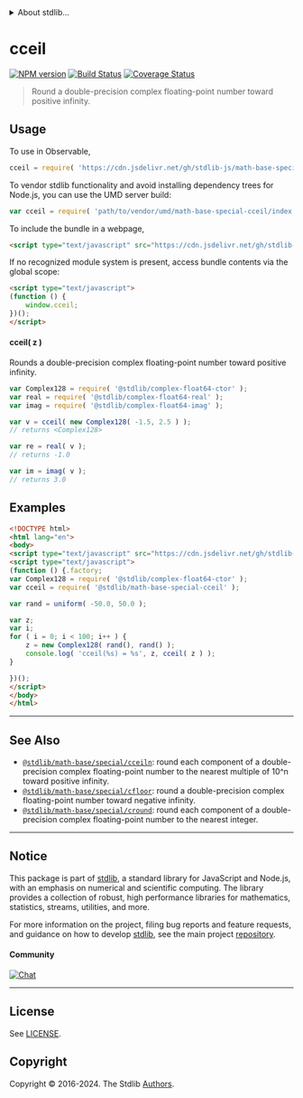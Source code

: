 <!--

@license Apache-2.0

Copyright (c) 2018 The Stdlib Authors.

Licensed under the Apache License, Version 2.0 (the "License");
you may not use this file except in compliance with the License.
You may obtain a copy of the License at

   http://www.apache.org/licenses/LICENSE-2.0

Unless required by applicable law or agreed to in writing, software
distributed under the License is distributed on an "AS IS" BASIS,
WITHOUT WARRANTIES OR CONDITIONS OF ANY KIND, either express or implied.
See the License for the specific language governing permissions and
limitations under the License.

-->


<details>
  <summary>
    About stdlib...
  </summary>
  <p>We believe in a future in which the web is a preferred environment for numerical computation. To help realize this future, we've built stdlib. stdlib is a standard library, with an emphasis on numerical and scientific computation, written in JavaScript (and C) for execution in browsers and in Node.js.</p>
  <p>The library is fully decomposable, being architected in such a way that you can swap out and mix and match APIs and functionality to cater to your exact preferences and use cases.</p>
  <p>When you use stdlib, you can be absolutely certain that you are using the most thorough, rigorous, well-written, studied, documented, tested, measured, and high-quality code out there.</p>
  <p>To join us in bringing numerical computing to the web, get started by checking us out on <a href="https://github.com/stdlib-js/stdlib">GitHub</a>, and please consider <a href="https://opencollective.com/stdlib">financially supporting stdlib</a>. We greatly appreciate your continued support!</p>
</details>

# cceil

[![NPM version][npm-image]][npm-url] [![Build Status][test-image]][test-url] [![Coverage Status][coverage-image]][coverage-url] <!-- [![dependencies][dependencies-image]][dependencies-url] -->

> Round a double-precision complex floating-point number toward positive infinity.



<section class="usage">

## Usage

To use in Observable,

```javascript
cceil = require( 'https://cdn.jsdelivr.net/gh/stdlib-js/math-base-special-cceil@umd/browser.js' )
```

To vendor stdlib functionality and avoid installing dependency trees for Node.js, you can use the UMD server build:

```javascript
var cceil = require( 'path/to/vendor/umd/math-base-special-cceil/index.js' )
```

To include the bundle in a webpage,

```html
<script type="text/javascript" src="https://cdn.jsdelivr.net/gh/stdlib-js/math-base-special-cceil@umd/browser.js"></script>
```

If no recognized module system is present, access bundle contents via the global scope:

```html
<script type="text/javascript">
(function () {
    window.cceil;
})();
</script>
```

#### cceil( z )

Rounds a double-precision complex floating-point number toward positive infinity.

```javascript
var Complex128 = require( '@stdlib/complex-float64-ctor' );
var real = require( '@stdlib/complex-float64-real' );
var imag = require( '@stdlib/complex-float64-imag' );

var v = cceil( new Complex128( -1.5, 2.5 ) );
// returns <Complex128>

var re = real( v );
// returns -1.0

var im = imag( v );
// returns 3.0
```

</section>

<!-- /.usage -->

<section class="examples">

## Examples

<!-- eslint no-undef: "error" -->

```html
<!DOCTYPE html>
<html lang="en">
<body>
<script type="text/javascript" src="https://cdn.jsdelivr.net/gh/stdlib-js/random-base-uniform@umd/browser.js"></script>
<script type="text/javascript">
(function () {.factory;
var Complex128 = require( '@stdlib/complex-float64-ctor' );
var cceil = require( '@stdlib/math-base-special-cceil' );

var rand = uniform( -50.0, 50.0 );

var z;
var i;
for ( i = 0; i < 100; i++ ) {
    z = new Complex128( rand(), rand() );
    console.log( 'cceil(%s) = %s', z, cceil( z ) );
}

})();
</script>
</body>
</html>
```

</section>

<!-- /.examples -->

<!-- C interface documentation. -->



<!-- Section for related `stdlib` packages. Do not manually edit this section, as it is automatically populated. -->

<section class="related">

* * *

## See Also

-   <span class="package-name">[`@stdlib/math-base/special/cceiln`][@stdlib/math/base/special/cceiln]</span><span class="delimiter">: </span><span class="description">round each component of a double-precision complex floating-point number to the nearest multiple of 10^n toward positive infinity.</span>
-   <span class="package-name">[`@stdlib/math-base/special/cfloor`][@stdlib/math/base/special/cfloor]</span><span class="delimiter">: </span><span class="description">round a double-precision complex floating-point number toward negative infinity.</span>
-   <span class="package-name">[`@stdlib/math-base/special/cround`][@stdlib/math/base/special/cround]</span><span class="delimiter">: </span><span class="description">round each component of a double-precision complex floating-point number to the nearest integer.</span>

</section>

<!-- /.related -->

<!-- Section for all links. Make sure to keep an empty line after the `section` element and another before the `/section` close. -->


<section class="main-repo" >

* * *

## Notice

This package is part of [stdlib][stdlib], a standard library for JavaScript and Node.js, with an emphasis on numerical and scientific computing. The library provides a collection of robust, high performance libraries for mathematics, statistics, streams, utilities, and more.

For more information on the project, filing bug reports and feature requests, and guidance on how to develop [stdlib][stdlib], see the main project [repository][stdlib].

#### Community

[![Chat][chat-image]][chat-url]

---

## License

See [LICENSE][stdlib-license].


## Copyright

Copyright &copy; 2016-2024. The Stdlib [Authors][stdlib-authors].

</section>

<!-- /.stdlib -->

<!-- Section for all links. Make sure to keep an empty line after the `section` element and another before the `/section` close. -->

<section class="links">

[npm-image]: http://img.shields.io/npm/v/@stdlib/math-base-special-cceil.svg
[npm-url]: https://npmjs.org/package/@stdlib/math-base-special-cceil

[test-image]: https://github.com/stdlib-js/math-base-special-cceil/actions/workflows/test.yml/badge.svg?branch=main
[test-url]: https://github.com/stdlib-js/math-base-special-cceil/actions/workflows/test.yml?query=branch:main

[coverage-image]: https://img.shields.io/codecov/c/github/stdlib-js/math-base-special-cceil/main.svg
[coverage-url]: https://codecov.io/github/stdlib-js/math-base-special-cceil?branch=main

<!--

[dependencies-image]: https://img.shields.io/david/stdlib-js/math-base-special-cceil.svg
[dependencies-url]: https://david-dm.org/stdlib-js/math-base-special-cceil/main

-->

[chat-image]: https://img.shields.io/gitter/room/stdlib-js/stdlib.svg
[chat-url]: https://app.gitter.im/#/room/#stdlib-js_stdlib:gitter.im

[stdlib]: https://github.com/stdlib-js/stdlib

[stdlib-authors]: https://github.com/stdlib-js/stdlib/graphs/contributors

[umd]: https://github.com/umdjs/umd
[es-module]: https://developer.mozilla.org/en-US/docs/Web/JavaScript/Guide/Modules

[deno-url]: https://github.com/stdlib-js/math-base-special-cceil/tree/deno
[deno-readme]: https://github.com/stdlib-js/math-base-special-cceil/blob/deno/README.md
[umd-url]: https://github.com/stdlib-js/math-base-special-cceil/tree/umd
[umd-readme]: https://github.com/stdlib-js/math-base-special-cceil/blob/umd/README.md
[esm-url]: https://github.com/stdlib-js/math-base-special-cceil/tree/esm
[esm-readme]: https://github.com/stdlib-js/math-base-special-cceil/blob/esm/README.md
[branches-url]: https://github.com/stdlib-js/math-base-special-cceil/blob/main/branches.md

[stdlib-license]: https://raw.githubusercontent.com/stdlib-js/math-base-special-cceil/main/LICENSE

<!-- <related-links> -->

[@stdlib/math/base/special/cceiln]: https://github.com/stdlib-js/math-base-special-cceiln/tree/umd

[@stdlib/math/base/special/cfloor]: https://github.com/stdlib-js/math-base-special-cfloor/tree/umd

[@stdlib/math/base/special/cround]: https://github.com/stdlib-js/math-base-special-cround/tree/umd

<!-- </related-links> -->

</section>

<!-- /.links -->
